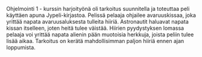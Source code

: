 Ohjelmointi 1 - kurssin harjoityönä oli tarkoitus suunnitella ja toteuttaa peli käyttäen apuna Jypeli-kirjastoa. 
Pelissä pelaaja ohjailee avaruuskissaa, joka yrittää napata avaruusaluksesta tulleita hiiriä. Astronautit haluavat
napata kissan itselleen, joten heitä tulee väistää. Hiirien pyydystyksen lomassa pelaaja voi yrittää napata alienin
pään muotoisia herkkuja, joista peliin tulee lisää aikaa. Tarkoitus on kerätä mahdollisimman paljon hiiriä ennen
ajan loppumista. 
